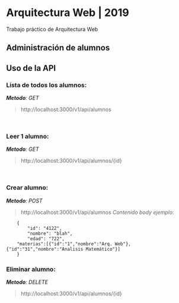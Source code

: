 # Arquitectura Web | 2019

Trabajo práctico de Arquitectura Web

## Administración de alumnos

## Uso de la API
### Lista de todos los alumnos: 

*__Metodo__: GET*
>http://localhost:3000/v1/api/alumnos  

<br>

### Leer 1 alumno:
*__Metodo__: GET*
>http://localhost:3000/v1/api/alumnos/{id}  

<br>

### Crear alumno:
*__Metodo__: POST*

>http://localhost:3000/v1/api/alumnos 
*Contenido body ejemplo*:

```
	{
    	"id": "4122",
    	"nombre": "blah",
    	"edad": "722",
	"materias":[{"id":"1","nombre":"Arq. Web"},{"id":"31","nombre":"Analisis Matemático"}]
	}
```

### Eliminar alumno:
*__Metodo__: DELETE*
>http://localhost:3000/v1/api/alumnos/{id}